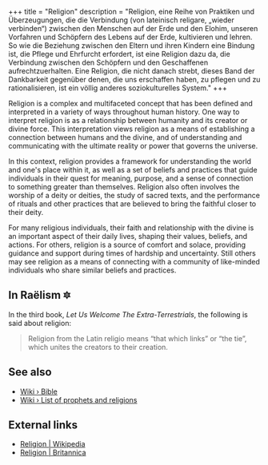+++
title = "Religion"
description = "Religion, eine Reihe von Praktiken und Überzeugungen, die die Verbindung (von lateinisch religare, „wieder verbinden“) zwischen den Menschen auf der Erde und den Elohim, unseren Vorfahren und Schöpfern des Lebens auf der Erde, kultivieren und lehren. So wie die Beziehung zwischen den Eltern und ihren Kindern eine Bindung ist, die Pflege und Ehrfurcht erfordert, ist eine Religion dazu da, die Verbindung zwischen den Schöpfern und den Geschaffenen aufrechtzuerhalten. Eine Religion, die nicht danach strebt, dieses Band der Dankbarkeit gegenüber denen, die uns erschaffen haben, zu pflegen und zu rationalisieren, ist ein völlig anderes soziokulturelles System."
+++

Religion is a complex and multifaceted concept that has been defined and interpreted in a variety of ways throughout human history. One way to interpret religion is as a relationship between humanity and its creator or divine force. This interpretation views religion as a means of establishing a connection between humans and the divine, and of understanding and communicating with the ultimate reality or power that governs the universe.

In this context, religion provides a framework for understanding the world and one's place within it, as well as a set of beliefs and practices that guide individuals in their quest for meaning, purpose, and a sense of connection to something greater than themselves. Religion also often involves the worship of a deity or deities, the study of sacred texts, and the performance of rituals and other practices that are believed to bring the faithful closer to their deity.

For many religious individuals, their faith and relationship with the divine is an important aspect of their daily lives, shaping their values, beliefs, and actions. For others, religion is a source of comfort and solace, providing guidance and support during times of hardship and uncertainty. Still others may see religion as a means of connecting with a community of like-minded individuals who share similar beliefs and practices.

## In Raëlism 🔯

In the third book, _Let Us Welcome The Extra-Terrestrials_, the following is said about religion:

> Religion from the Latin religio means “that which links” or “the tie”, which unites the creators to their creation.

## See also

- [Wiki › Bible](../../wiki/bible/)
- [Wiki › List of prophets and religions](../../wiki/list-of-prophets-and-religions/)

## External links

- [Religion | Wikipedia](https://en.wikipedia.org/wiki/Religion)
- [Religion | Britannica](https://www.britannica.com/topic/religion)